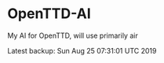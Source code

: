 # OpenTTD-AI
My AI for OpenTTD, will use primarily air

Latest backup: Sun Aug 25 07:31:01 UTC 2019
